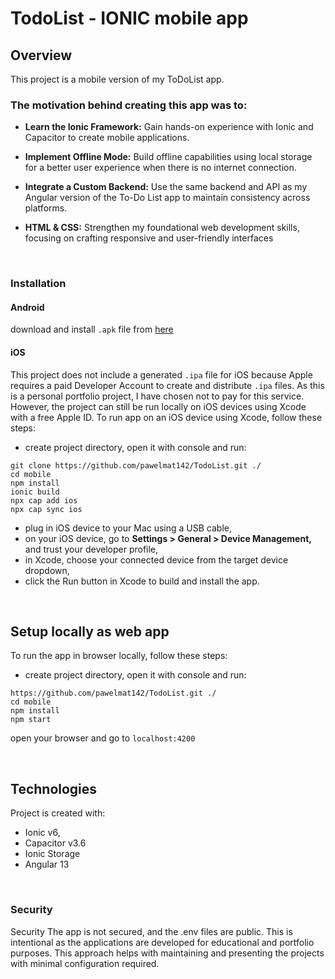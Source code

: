 # TodoList - IONIC mobile app

## Overview
This project is a mobile version of my ToDoList app.

### The motivation behind creating this app was to:

- <strong>Learn the Ionic Framework:</strong> Gain hands-on experience with Ionic and Capacitor to create mobile applications.

- <strong>Implement Offline Mode:</strong> Build offline capabilities using local storage for a better user experience when there is no internet connection.

- <strong>Integrate a Custom Backend:</strong> Use the same backend and API as my Angular version of the To-Do List app to maintain consistency across platforms.

- <strong>HTML & CSS:</strong> Strengthen my foundational web development skills, focusing on crafting responsive and user-friendly interfaces 

</br>

### Installation

#### Android

download and install `.apk` file from [here](https://drive.google.com/drive/folders/1AibwuSnwfnpOvNxE5Dh12a_nChQZtTem?hl=pl)

#### iOS 

This project does not include a generated `.ipa` file for iOS because Apple requires a paid Developer Account to create and distribute `.ipa` files. As this is a personal portfolio project, I have chosen not to pay for this service. However, the project can still be run locally on iOS devices using Xcode with a free Apple ID. To run app on an iOS device using Xcode, follow these steps:

- create project directory, open it with console and run: 
```
git clone https://github.com/pawelmat142/TodoList.git ./
cd mobile
npm install
ionic build
npx cap add ios
npx cap sync ios
```
- plug in iOS device to your Mac using a USB cable,
- on your iOS device, go to <strong>Settings > General > Device Management,</strong> and trust your developer profile,
- in Xcode, choose your connected device from the target device dropdown,
- click the Run button in Xcode to build and install the app.
    
<br>


## Setup locally as web app

To run the app in browser locally, follow these steps:

- create project directory, open it with console and run: 
```
https://github.com/pawelmat142/TodoList.git ./
cd mobile
npm install
npm start
```

open your browser and go to `localhost:4200`

<br>

## Technologies
Project is created with:
* Ionic v6,
* Capacitor v3.6
* Ionic Storage
* Angular 13 

<br>

### Security

Security
The app is not secured, and the .env files are public. This is intentional as the applications are developed for educational and portfolio purposes. This approach helps with maintaining and presenting the projects with minimal configuration required.